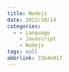 ```yaml
---
title: Nodejs
date: 2022/10/14
categories:
  - - Language
    - Javascript
    - Nodejs
tags: null
abbrlink: 33b4e017
---
```




